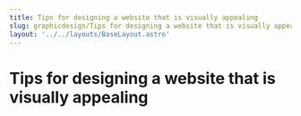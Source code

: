 ```yaml
---
title: Tips for designing a website that is visually appealing
slug: graphicdesign/Tips for designing a website that is visually appealing
layout: '../../layouts/BaseLayout.astro'
---
```

# Tips for designing a website that is visually appealing

